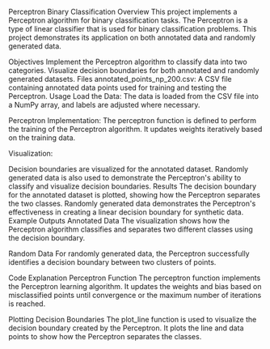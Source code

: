 Perceptron Binary Classification
Overview
This project implements a Perceptron algorithm for binary classification tasks. The Perceptron is a type of linear classifier that is used for binary classification problems. This project demonstrates its application on both annotated data and randomly generated data.

Objectives
Implement the Perceptron algorithm to classify data into two categories.
Visualize decision boundaries for both annotated and randomly generated datasets.
Files
annotated_points_np_200.csv: A CSV file containing annotated data points used for training and testing the Perceptron.
Usage
Load the Data:
The data is loaded from the CSV file into a NumPy array, and labels are adjusted where necessary.

Perceptron Implementation:
The perceptron function is defined to perform the training of the Perceptron algorithm. It updates weights iteratively based on the training data.

Visualization:

Decision boundaries are visualized for the annotated dataset.
Randomly generated data is also used to demonstrate the Perceptron's ability to classify and visualize decision boundaries.
Results
The decision boundary for the annotated dataset is plotted, showing how the Perceptron separates the two classes.
Randomly generated data demonstrates the Perceptron's effectiveness in creating a linear decision boundary for synthetic data.
Example Outputs
Annotated Data
The visualization shows how the Perceptron algorithm classifies and separates two different classes using the decision boundary.

Random Data
For randomly generated data, the Perceptron successfully identifies a decision boundary between two clusters of points.

Code Explanation
Perceptron Function
The perceptron function implements the Perceptron learning algorithm. It updates the weights and bias based on misclassified points until convergence or the maximum number of iterations is reached.

Plotting Decision Boundaries
The plot_line function is used to visualize the decision boundary created by the Perceptron. It plots the line and data points to show how the Perceptron separates the classes.
